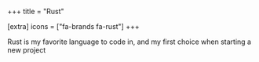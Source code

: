 +++
title = "Rust"

[extra]
icons = ["fa-brands fa-rust"]
+++

Rust is my favorite language to code in, and my first choice when starting a new project